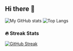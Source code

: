 ## Hi there 👋

<!--
**felixmathew03/felixmathew03** is a ✨ _special_ ✨ repository because its `README.md` (this file) appears on your GitHub profile.

Here are some ideas to get you started:

- 🔭 I’m currently working on ...
- 🌱 I’m currently learning ...
- 👯 I’m looking to collaborate on ...
- 🤔 I’m looking for help with ...
- 💬 Ask me about ...
- 📫 How to reach me: ...
- 😄 Pronouns: ...
- ⚡ Fun fact: ...
-->

![My GitHub stats](https://github-readme-stats.vercel.app/api?username=felixmathew03&show_icons=true&theme=tokyonight)
![Top Langs](https://github-readme-stats.vercel.app/api/top-langs/?username=felixmathew03&layout=compact&theme=tokyonight)


### 🔥 Streak Stats

[![GitHub Streak](https://streak-stats.demolab.com?user=felixmathew03&theme=dark&hide_border=true)](https://git.io/streak-stats)
